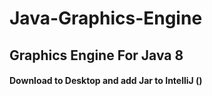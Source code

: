 # Java-Graphics-Engine
## Graphics Engine For Java 8
#### Download to Desktop and add Jar to IntelliJ ()
